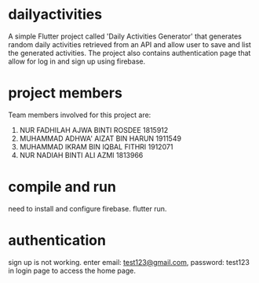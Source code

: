 # dailyactivities

A simple Flutter project called 'Daily Activities Generator' that generates random daily activities retrieved from an API and allow user to save and list the generated activities. The project also contains authentication page that allow for log in and sign up using firebase.

# project members

Team members involved for this project are:
1. NUR FADHILAH AJWA BINTI ROSDEE 1815912
2. MUHAMMAD ADHWA' AIZAT BIN HARUN 1911549
3. MUHAMMAD IKRAM BIN IQBAL FITHRI 1912071
4. NUR NADIAH BINTI ALI AZMI 1813966

# compile and run

need to install and configure firebase.
flutter run.

# authentication

sign up is not working.
enter email: test123@gmail.com, password: test123 in login page to access the home page.
